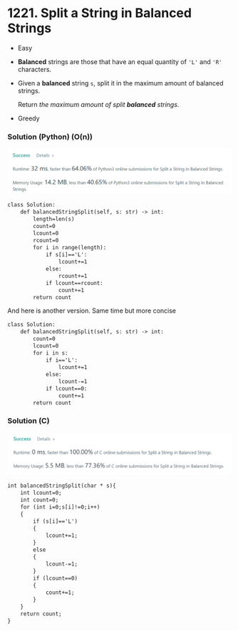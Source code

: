 # 1221. Split a String in Balanced Strings

* Easy
* **Balanced** strings are those that have an equal quantity of `'L'` and `'R'` characters.
*   Given a **balanced** string `s`, split it in the maximum amount of balanced strings.

    Return _the maximum amount of split **balanced** strings_.
* Greedy

### Solution (Python) (O(n))

![](<../../../.gitbook/assets/image (6).png>)

```
class Solution:
    def balancedStringSplit(self, s: str) -> int:
        length=len(s)
        count=0
        lcount=0
        rcount=0
        for i in range(length):
            if s[i]=='L':
                lcount+=1
            else:
                rcount+=1
            if lcount==rcount:
                count+=1
        return count
```

And here is another version. Same time but more concise

```
class Solution:
    def balancedStringSplit(self, s: str) -> int:
        count=0
        lcount=0
        for i in s:
            if i=='L':
                lcount+=1
            else:
                lcount-=1
            if lcount==0:
                count+=1
        return count
```

### Solution (C)

![](<../../../.gitbook/assets/image (52).png>)

```
int balancedStringSplit(char * s){
    int lcount=0;
    int count=0;
    for (int i=0;s[i]!=0;i++)
    {
        if (s[i]=='L')
        {
            lcount+=1;
        }
        else 
        {
            lcount-=1;
        }
        if (lcount==0)
        {
            count+=1;
        }
    }
    return count;
}
```

